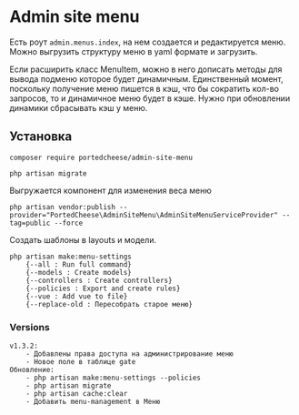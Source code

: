 # Admin site menu

Есть роут `admin.menus.index`, на нем создается и редактируется меню.
Можно выгрузить структуру меню в yaml формате и загрузить.

Если расширить класс MenuItem, можно в него дописать методы для вывода подменю которое будет динамичным. Единственный момент, поскольку получение меню пишется в кэш, что бы сократить кол-во запросов, то и динамичное меню будет в кэше. Нужно при обновлении динамики сбрасывать кэш у меню.

## Установка
`composer require portedcheese/admin-site-menu`

`php artisan migrate`

Выгружается компонент для изменения веса меню

    php artisan vendor:publish --provider="PortedCheese\AdminSiteMenu\AdminSiteMenuServiceProvider" --tag=public --force

Создать шаблоны в layouts и модели.

    php artisan make:menu-settings
        {--all : Run full command}
        {--models : Create models}
        {--controllers : Create controllers}
        {--policies : Export and create rules}
        {--vue : Add vue to file} 
        {--replace-old : Пересобрать старое меню}

### Versions

    v1.3.2:
        - Добавлены права доступа на администрирование меню
        - Новое поле в таблице gate
    Обновление:
        - php artisan make:menu-settings --policies
        - php artisan migrate
        - php artisan cache:clear
        - Добавить menu-management в Меню
